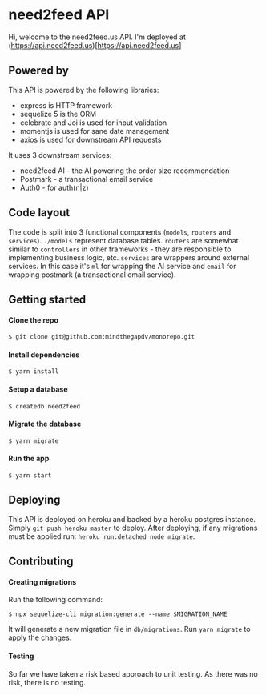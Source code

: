 # need2feed API

Hi, welcome to the need2feed.us API. I'm deployed at (https://api.need2feed.us)[https://api.need2feed.us]

## Powered by
This API is powered by the following libraries:

- express is HTTP framework
- sequelize 5 is the ORM
- celebrate and Joi is used for input validation
- momentjs is used for sane date management
- axios is used for downstream API requests

It uses 3 downstream services:

- need2feed AI - the AI powering the order size recommendation
- Postmark - a transactional email service
- Auth0 - for auth(n|z)

## Code layout

The code is split into 3 functional components (`models`, `routers` and `services`). `./models` represent database tables. `routers` are somewhat similar to `controllers` in other frameworks - they are responsible to implementing business logic, etc. `services` are wrappers around external services. In this case it's `ml` for wrapping the AI service and `email` for wrapping postmark (a transactional email service).

## Getting started
#### Clone the repo
```
$ git clone git@github.com:mindthegapdv/monorepo.git
```
#### Install dependencies
```
$ yarn install
```

#### Setup a database
```
$ createdb need2feed
```

#### Migrate the database
```
$ yarn migrate
```

#### Run the app
```
$ yarn start
```

## Deploying

This API is deployed on heroku and backed by a heroku postgres instance. Simply `git push heroku master` to deploy. After deploying, if any migrations must be applied run: `heroku run:detached node migrate`.


## Contributing

#### Creating migrations

Run the following command:
```
$ npx sequelize-cli migration:generate --name $MIGRATION_NAME
```
It will generate a new migration file in `db/migrations`. Run `yarn migrate` to apply the changes.


#### Testing

So far we have taken a risk based approach to unit testing. As there was no risk, there is no testing.
